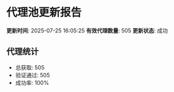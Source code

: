 # 代理池更新报告

**更新时间**: 2025-07-25 16:05:25
**有效代理数量**: 505
**更新状态**:  成功

## 代理统计
- 总获取: 505
- 验证通过: 505
- 成功率: 100%
